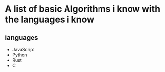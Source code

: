 # A list of basic Algorithms i know with the languages i know

## languages

- JavaScript
- Python
- Rust
- C
